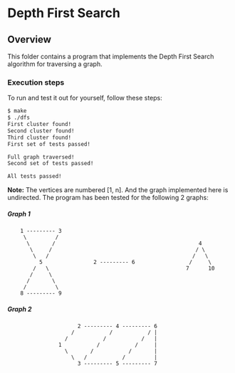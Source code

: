 # Depth First Search

## Overview

This folder contains a program that implements the Depth First Search
algorithm for traversing a graph.

### Execution steps

To run and test it out for yourself, follow these steps:

```bash
$ make
$ ./dfs
First cluster found!
Second cluster found!
Third cluster found!
First set of tests passed!

Full graph traversed!
Second set of tests passed!

All tests passed!
```

**Note:** The vertices are numbered [1, n]. And the graph implemented here is
undirected. The program has been tested for the following 2 graphs:

##### Graph 1

        1 --------- 3
         \         /
          \       /                                             4
           \     /                                             / \
            \   /                                             /   \
              5                2 --------- 6                 /     \
            /   \                                           7      10
           /     \
          /       \
         /         \
        8 --------- 9

##### Graph 2

                          2 --------- 4 --------- 6
                        /           /           / |
                      /           /           /   |
                    1           /           /     |
                      \       /           /       |
                        \   /           /         |
                          3 --------- 5 --------- 7

